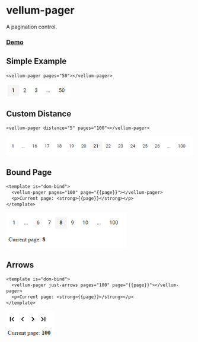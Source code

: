 # vellum-pager

A pagination control.

### [Demo](https://vellum-pager.polymer.zikes.me/demo/)

## Simple Example

```
<vellum-pager pages="50"></vellum-pager>
```

![basic](./screenshots/basic.png)

## Custom Distance

```
<vellum-pager distance="5" pages="100"></vellum-pager>
```

![distance](./screenshots/distance.png)

## Bound Page

```
<template is="dom-bind">
  <vellum-pager pages="100" page="{{page}}"></vellum-pager>
  <p>Current page: <strong>{{page}}</strong></p>
</template>
```

![bound-page](./screenshots/bound-page.png)

## Arrows

```
<template is="dom-bind">
  <vellum-pager just-arrows pages="100" page="{{page}}"></vellum-pager>
  <p>Current page: <strong>{{page}}</strong></p>
</template>
```

![arrows](./screenshots/arrows.png)
